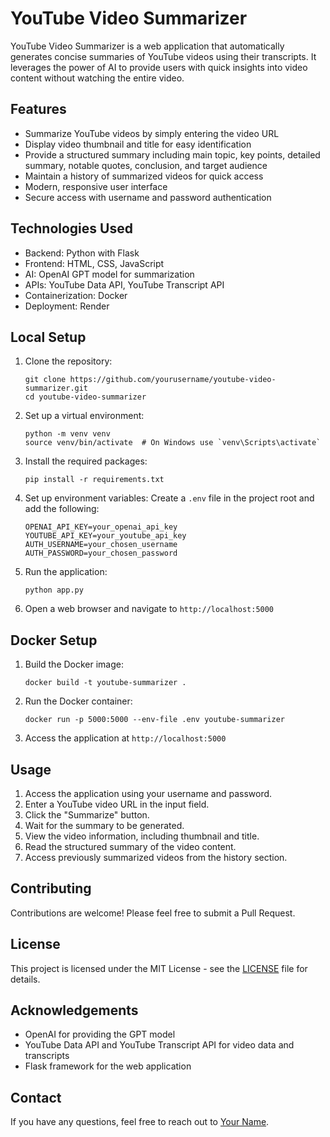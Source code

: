 # YouTube Video Summarizer

YouTube Video Summarizer is a web application that automatically generates concise summaries of YouTube videos using their transcripts. It leverages the power of AI to provide users with quick insights into video content without watching the entire video.

## Features

- Summarize YouTube videos by simply entering the video URL
- Display video thumbnail and title for easy identification
- Provide a structured summary including main topic, key points, detailed summary, notable quotes, conclusion, and target audience
- Maintain a history of summarized videos for quick access
- Modern, responsive user interface
- Secure access with username and password authentication

## Technologies Used

- Backend: Python with Flask
- Frontend: HTML, CSS, JavaScript
- AI: OpenAI GPT model for summarization
- APIs: YouTube Data API, YouTube Transcript API
- Containerization: Docker
- Deployment: Render

## Local Setup

1. Clone the repository:
   ```
   git clone https://github.com/yourusername/youtube-video-summarizer.git
   cd youtube-video-summarizer
   ```

2. Set up a virtual environment:
   ```
   python -m venv venv
   source venv/bin/activate  # On Windows use `venv\Scripts\activate`
   ```

3. Install the required packages:
   ```
   pip install -r requirements.txt
   ```

4. Set up environment variables:
   Create a `.env` file in the project root and add the following:
   ```
   OPENAI_API_KEY=your_openai_api_key
   YOUTUBE_API_KEY=your_youtube_api_key
   AUTH_USERNAME=your_chosen_username
   AUTH_PASSWORD=your_chosen_password
   ```

5. Run the application:
   ```
   python app.py
   ```

6. Open a web browser and navigate to `http://localhost:5000`

## Docker Setup

1. Build the Docker image:
   ```
   docker build -t youtube-summarizer .
   ```

2. Run the Docker container:
   ```
   docker run -p 5000:5000 --env-file .env youtube-summarizer
   ```

3. Access the application at `http://localhost:5000`

## Usage

1. Access the application using your username and password.
2. Enter a YouTube video URL in the input field.
3. Click the "Summarize" button.
4. Wait for the summary to be generated.
5. View the video information, including thumbnail and title.
6. Read the structured summary of the video content.
7. Access previously summarized videos from the history section.

## Contributing

Contributions are welcome! Please feel free to submit a Pull Request.

## License

This project is licensed under the MIT License - see the [LICENSE](LICENSE) file for details.

## Acknowledgements

- OpenAI for providing the GPT model
- YouTube Data API and YouTube Transcript API for video data and transcripts
- Flask framework for the web application

## Contact

If you have any questions, feel free to reach out to [Your Name](mailto:your.email@example.com).